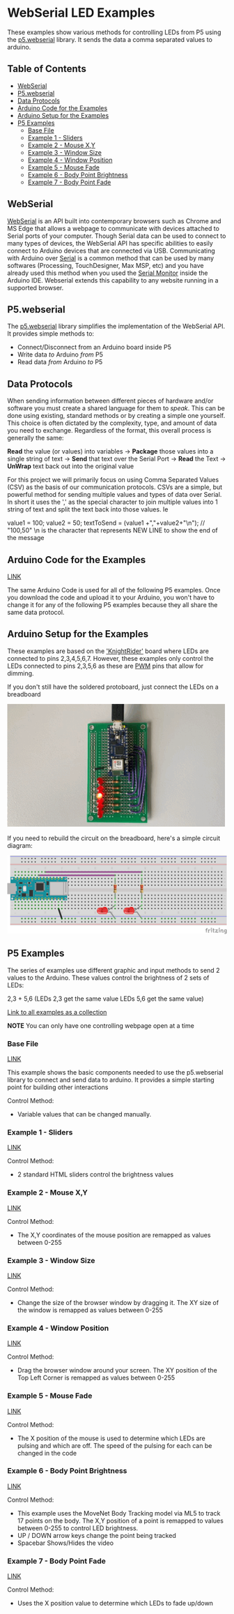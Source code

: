 # WebSerial LED Examples
These examples show various methods for controlling LEDs from P5 using the [p5.webserial](https://github.com/gohai/p5.webserial) library. It sends the data a comma separated values to arduino.


## Table of Contents
- [WebSerial](#webserial)
- [P5.webserial](#p5-webserial)
- [Data Protocols](#data-protocols)
- [Arduino Code for the Examples](#arduino-code-for-the-examples)
- [Arduino Setup for the Examples](#arduino-setup-for-the-examples)
- [P5 Examples](#p5-examples)
  - [Base File](#base-file)
  - [Example 1 - Sliders](#example-1---sliders)
  - [Example 2 - Mouse X,Y](#example-2---mouse-xy)
  - [Example 3 - Window Size](#example-3---window-size)
  - [Example 4 - Window Position](#example-4---window-position)
  - [Example 5 - Mouse Fade](#example-5---mouse-fade)
  - [Example 6 - Body Point Brightness](#example-6---body-point-brightness)
  - [Example 7 - Body Point Fade](#example-7---body-point-fade)

## WebSerial

[WebSerial](https://developer.mozilla.org/en-US/docs/Web/API/Web_Serial_API) is an API built into contemporary browsers such as Chrome and MS Edge that allows a webpage to communicate with devices attached to Serial ports of your computer. Though Serial data can be used to connect to many types of devices, the WebSerial API has specific abilities to easily connect to Arduino devices that are connected via USB. Communicating with Arduino over [Serial](https://www.arduino.cc/reference/tr/language/functions/communication/serial/) is a common method that can be used by many softwares (Processing, TouchDesigner, Max MSP, etc) and you have already used this method when you used the [Serial Monitor](https://docs.arduino.cc/software/ide-v2/tutorials/ide-v2-serial-monitor/) inside the Arduino IDE. Webserial extends this capability to any website running in a supported browser.

## P5.webserial

The [p5.webserial](https://github.com/gohai/p5.webserial) library simplifies the implementation of the WebSerial API. It provides simple methods to:

* Connect/Disconnect from an Arduino board inside P5
* Write data *to* Arduino *from* P5
* Read data *from* Arduino *to* P5

## Data Protocols

When sending information between different pieces of hardware and/or software you must create a shared language for them to *speak*. This can be done using existing, standard methods or by creating a simple one yourself. This choice is often dictated by the complexity, type, and amount of data you need to exchange. Regardless of the format, this overall process is generally the same:

**Read** the value (or values) into variables -> **Package** those values into a single string of text -> **Send** that text over the Serial Port -> **Read** the Text -> **UnWrap** text back out into the original value

For this project we will primarily focus on using Comma Separated Values (CSV) as the basis of our communication protocols. CSVs are a simple, but powerful method for sending multiple values and types of data over Serial. In short it uses the ',' as the special character to join multiple values into 1 string of text and split the text back into those values. Ie

value1 = 100;
value2 = 50;
textToSend = (value1 +","+value2+"\n"); // "100,50"  \n is the character that represents NEW LINE to show the end of the message

## Arduino Code for the Examples

[LINK](https://github.com/DigitalFuturesOCADU/CC2024/blob/main/experiment3/examples/example1_controlLEDs/arduino/serial_read2Vals_LEDbrightness/serial_read2Vals_LEDbrightness.ino)

The same Arduino Code is used for all of the following P5 examples. Once you download the code and upload it to your Arduino, you won't have to change it for any of the following P5 examples because they all share the same data protocol.

## Arduino Setup for the Examples

These examples are based on the ['KnightRider'](https://canvascloud.ocadu.ca/courses/9968/discussion_topics/171746) board where LEDs are connected to pins 2,3,4,5,6,7. However, these examples only control the LEDs connected to pins 2,3,5,6 as these are [PWM](https://support.arduino.cc/hc/en-us/articles/9350537961500-Use-PWM-output-with-Arduino) pins that allow for dimming.

If you don't still have the soldered protoboard, just connect the LEDs on a breadboard

![Arduino Nano 33 - Knight Rider - protoboard](/images/knightRiderProto.gif)

If you need to rebuild the circuit on the breadboard, here's a simple circuit diagram:

![ArduinoNano33IoT-KnightRider-bb-2LEDs](/images/knightRiderBB.png)

## P5 Examples

The series of examples use different graphic and input methods to send 2 values to the Arduino. These values control the brightness of 2 sets of LEDs:

2,3 + 5,6 (LEDs 2,3 get the same value LEDs 5,6 get the same value)

[Link to all examples as a collection](https://editor.p5js.org/npuckett/collections/T5352XtXk)

**NOTE** You can only have one controlling webpage open at a time

### Base File

[LINK](https://editor.p5js.org/npuckett/sketches/pvEgEi0vw)

This example shows the basic components needed to use the p5.webserial library to connect and send data to arduino. It provides a simple starting point for building other interactions

Control Method:
* Variable values that can be changed manually.

### Example 1 - Sliders

[LINK](https://editor.p5js.org/npuckett/full/yKyYthVq4)

Control Method:
* 2 standard HTML sliders control the brightness values

### Example 2 - Mouse X,Y

[LINK](https://editor.p5js.org/npuckett/full/woaGEUPgU)

Control Method:
* The X,Y coordinates of the mouse position are remapped as values between 0-255

### Example 3 - Window Size

[LINK](https://editor.p5js.org/npuckett/full/uoz2Zjz_v)

Control Method:
* Change the size of the browser window by dragging it. The XY size of the window is remapped as values between 0-255

### Example 4 - Window Position

[LINK](https://editor.p5js.org/npuckett/full/atzQFQEWW)

Control Method:
* Drag the browser window around your screen. The XY position of the Top Left Corner is remapped as values between 0-255

### Example 5 - Mouse Fade

[LINK](https://editor.p5js.org/npuckett/full/Ro6MIw50N)

Control Method:
* The X position of the mouse is used to determine which LEDs are pulsing and which are off. The speed of the pulsing for each can be changed in the code

### Example 6 - Body Point Brightness

[LINK](https://editor.p5js.org/npuckett/full/Hqd9OGSg-)

Control Method:
* This example uses the MoveNet Body Tracking model via ML5 to track 17 points on the body. The X,Y position of a point is remapped to values between 0-255 to control LED brightness.
* UP / DOWN arrow keys change the point being tracked
* Spacebar Shows/Hides the video

### Example 7 - Body Point Fade

[LINK](https://editor.p5js.org/npuckett/full/u67VBvkzn)

Control Method:
* Uses the X position value to determine which LEDs to fade up/down